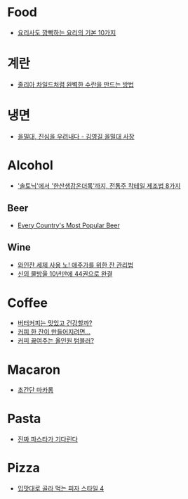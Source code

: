 Food
====
* [요리사도 깜빡하는 요리의 기본 10가지](http://www.huffingtonpost.kr/2015/01/29/story_n_6568480.html)

# 계란
* [줄리아 차일드처럼 완벽한 수란을 만드는 방법](http://www.huffingtonpost.kr/2015/03/11/story_n_6844304.html)

# 냉면
* [을밀대, 진심을 우려내다 - 김영길 을밀대 사장](http://www.huffingtonpost.kr/2015/02/05/story_n_6627486.html)

# Alcohol
* ['솔토닉'에서 '한산생강온더록'까지, 전통주 칵테일 제조법 8가지](http://www.huffingtonpost.kr/2015/02/05/story_n_6627732.html)

## Beer
* [Every Country's Most Popular Beer](http://www.refinedguy.com/wp-content/uploads/2015/03/Every-Countrys-Most-Popular-Beer-for-real.jpg)

## Wine
* [와인잔 세제 사용 노! 애주가를 위한 잔 관리법](http://www.huffingtonpost.kr/2015/03/08/story_n_6824738.html)
* [신의 물방울 10년만에 44권으로 완결](http://blog.naver.com/no_comm/220080218980)

# Coffee
* [버터커피는 맛있고 건강할까?](http://www.huffingtonpost.kr/2015/01/14/---_n_6468302.html)
* [커피 한 잔이 만들어지려면…](http://techholic.co.kr/archives/26990)
* [커피 끓여주는 올인원 텀블러?](http://techholic.co.kr/archives/28006)

# Macaron
* [초간단 마카롱](http://media.daum.net/life/food/photo/newsview?newsId=20150225103418166)

# Pasta
* [진짜 파스타가 기다린다](http://media.daum.net/life/food/restaurant/newsview?newsId=20150213161440033)

# Pizza
* [입맛대로 골라 먹는 피자 스타일 4](http://www.huffingtonpost.kr/2015/03/26/story_n_6947066.html)
